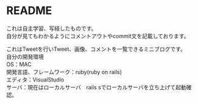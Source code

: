 # README

これは自主学習、写経したものです。  
自分が見てもわかるようにコメントアウトやcommit文を記載しております。  
  
これはTweetを行いTweet、画像、コメントを一覧できるミニブログです。  
自分の開発環境  
OS：MAC  
開発言語、フレームワーク：ruby(ruby on rails)  
エディタ：VisualStudio  
サーバ：現在はローカルサーバ　rails sでローカルサーバを立ち上げて起動確認。  